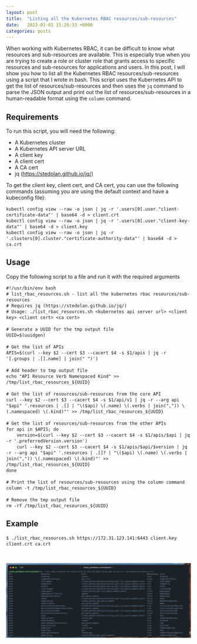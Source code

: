 ```yaml
---
layout: post
title:  "Listing all the Kubernetes RBAC resources/sub-resources"
date:   2023-01-01 15:26:33 +0000
categories: posts
---
```


When working with Kubernetes RBAC, it can be difficult to know what resources and sub-resources are available. This is especially true when you are trying to create a role or cluster role that grants access to specific resources and sub-resources for applications and users. In this post, I will show you how to list all the Kubernetes RBAC resources/sub-resources using a script that I wrote in bash. This script uses the Kubernetes API to get the list of resources/sub-resources and then uses the `jq` command to parse the JSON output and print out the list of resources/sub-resources in a human-readable format using the `column` command.

## Requirements

To run this script, you will need the following:

* A Kubernetes cluster
* A Kubernetes API server URL
* A client key
* A client cert
* A CA cert
* jq (https://stedolan.github.io/jq/)

To get the client key, client cert, and CA cert, you can use the following commands (assuming you are using the default context and have a kubeconfig file):

```shell
kubectl config view --raw -o json | jq -r '.users[0].user."client-certificate-data"' | base64 -d > client.crt
kubectl config view --raw -o json | jq -r '.users[0].user."client-key-data"' | base64 -d > client.key
kubectl config view --raw -o json | jq -r '.clusters[0].cluster."certificate-authority-data"' | base64 -d > ca.crt
```

## Usage

Copy the following script to a file and run it with the required arguments

```shell
#!/usr/bin/env bash
# list_rbac_resources.sh - list all the kubernetes rbac resources/sub-resources
# Requires jq (https://stedolan.github.io/jq/)
# Usage: ./list_rbac_resources.sh <kubernetes api server url> <client key> <client cert> <ca cert>

# Generate a UUID for the tmp output file
UUID=$(uuidgen)

# Get the list of APIs
APIS=$(curl --key $2 --cert $3 --cacert $4 -s $1/apis | jq -r '[.groups | .[].name] | join(" ")')

# Add header to tmp output file
echo "API Resource Verb Namespaced Kind" >> /tmp/list_rbac_resources_${UUID}

# Get the list of resources/sub-resources from the core API
curl --key $2 --cert $3 --cacert $4 -s $1/api/v1 | jq -r --arg api "$api" '.resources | .[] | "\($api) \(.name) \(.verbs | join(",")) \(.namespaced) \(.kind)"' >> /tmp/list_rbac_resources_${UUID}

# Get the list of resources/sub-resources from the other APIs
for api in $APIS; do
    version=$(curl --key $2 --cert $3 --cacert $4 -s $1/apis/$api | jq -r '.preferredVersion.version')
    curl --key $2 --cert $3 --cacert $4 -s $1/apis/$api/$version | jq -r --arg api "$api" '.resources | .[]? | "\($api) \(.name) \(.verbs | join(",")) \(.namespaced) \(.kind)"' >> /tmp/list_rbac_resources_${UUID}
done

# Print the list of resources/sub-resources using the column command
column -t /tmp/list_rbac_resources_${UUID}

# Remove the tmp output file
rm -rf /tmp/list_rbac_resources_${UUID}
```

## Example

```shell
$ ./list_rbac_resources.sh https://172.31.123.141:6443 client.key client.crt ca.crt
```

<br>

![list rbac resources output](https://raw.githubusercontent.com/sculley/sculley.github.io/main/img/list_rbac_resources_output.png)